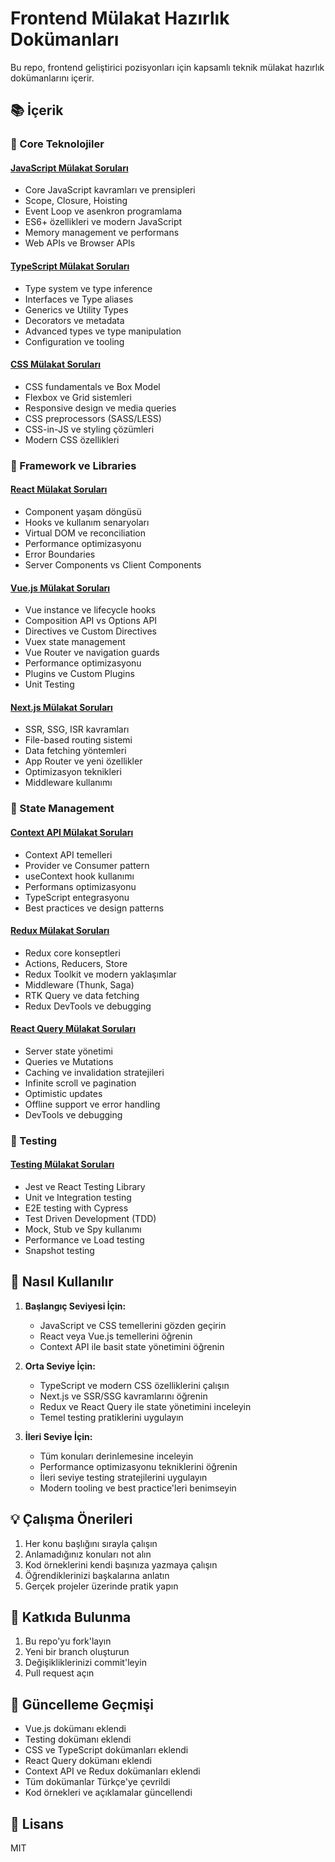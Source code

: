 # Frontend Mülakat Hazırlık Dokümanları

Bu repo, frontend geliştirici pozisyonları için kapsamlı teknik mülakat hazırlık dokümanlarını içerir.

## 📚 İçerik

### 🔷 Core Teknolojiler

#### [JavaScript Mülakat Soruları](./javascript-interview.md)

- Core JavaScript kavramları ve prensipleri
- Scope, Closure, Hoisting
- Event Loop ve asenkron programlama
- ES6+ özellikleri ve modern JavaScript
- Memory management ve performans
- Web APIs ve Browser APIs

#### [TypeScript Mülakat Soruları](./typescript-interview.md)

- Type system ve type inference
- Interfaces ve Type aliases
- Generics ve Utility Types
- Decorators ve metadata
- Advanced types ve type manipulation
- Configuration ve tooling

#### [CSS Mülakat Soruları](./css-interview.md)

- CSS fundamentals ve Box Model
- Flexbox ve Grid sistemleri
- Responsive design ve media queries
- CSS preprocessors (SASS/LESS)
- CSS-in-JS ve styling çözümleri
- Modern CSS özellikleri

### 🔷 Framework ve Libraries

#### [React Mülakat Soruları](./react-interview.md)

- Component yaşam döngüsü
- Hooks ve kullanım senaryoları
- Virtual DOM ve reconciliation
- Performance optimizasyonu
- Error Boundaries
- Server Components vs Client Components

#### [Vue.js Mülakat Soruları](./vuejs-interview.md)

- Vue instance ve lifecycle hooks
- Composition API vs Options API
- Directives ve Custom Directives
- Vuex state management
- Vue Router ve navigation guards
- Performance optimizasyonu
- Plugins ve Custom Plugins
- Unit Testing

#### [Next.js Mülakat Soruları](./nextjs-interview.md)

- SSR, SSG, ISR kavramları
- File-based routing sistemi
- Data fetching yöntemleri
- App Router ve yeni özellikler
- Optimizasyon teknikleri
- Middleware kullanımı

### 🔷 State Management

#### [Context API Mülakat Soruları](./context-api-interview.md)

- Context API temelleri
- Provider ve Consumer pattern
- useContext hook kullanımı
- Performans optimizasyonu
- TypeScript entegrasyonu
- Best practices ve design patterns

#### [Redux Mülakat Soruları](./redux-interview.md)

- Redux core konseptleri
- Actions, Reducers, Store
- Redux Toolkit ve modern yaklaşımlar
- Middleware (Thunk, Saga)
- RTK Query ve data fetching
- Redux DevTools ve debugging

#### [React Query Mülakat Soruları](./react-query-interview.md)

- Server state yönetimi
- Queries ve Mutations
- Caching ve invalidation stratejileri
- Infinite scroll ve pagination
- Optimistic updates
- Offline support ve error handling
- DevTools ve debugging

### 🔷 Testing

#### [Testing Mülakat Soruları](./testing-interview.md)

- Jest ve React Testing Library
- Unit ve Integration testing
- E2E testing with Cypress
- Test Driven Development (TDD)
- Mock, Stub ve Spy kullanımı
- Performance ve Load testing
- Snapshot testing

## 🎯 Nasıl Kullanılır

1. **Başlangıç Seviyesi İçin:**

   - JavaScript ve CSS temellerini gözden geçirin
   - React veya Vue.js temellerini öğrenin
   - Context API ile basit state yönetimini öğrenin

2. **Orta Seviye İçin:**

   - TypeScript ve modern CSS özelliklerini çalışın
   - Next.js ve SSR/SSG kavramlarını öğrenin
   - Redux ve React Query ile state yönetimini inceleyin
   - Temel testing pratiklerini uygulayın

3. **İleri Seviye İçin:**
   - Tüm konuları derinlemesine inceleyin
   - Performance optimizasyonu tekniklerini öğrenin
   - İleri seviye testing stratejilerini uygulayın
   - Modern tooling ve best practice'leri benimseyin

## 💡 Çalışma Önerileri

1. Her konu başlığını sırayla çalışın
2. Anlamadığınız konuları not alın
3. Kod örneklerini kendi başınıza yazmaya çalışın
4. Öğrendiklerinizi başkalarına anlatın
5. Gerçek projeler üzerinde pratik yapın

## 🤝 Katkıda Bulunma

1. Bu repo'yu fork'layın
2. Yeni bir branch oluşturun
3. Değişikliklerinizi commit'leyin
4. Pull request açın

## 📝 Güncelleme Geçmişi

- Vue.js dokümanı eklendi
- Testing dokümanı eklendi
- CSS ve TypeScript dokümanları eklendi
- React Query dokümanı eklendi
- Context API ve Redux dokümanları eklendi
- Tüm dokümanlar Türkçe'ye çevrildi
- Kod örnekleri ve açıklamalar güncellendi

## 📄 Lisans

MIT
